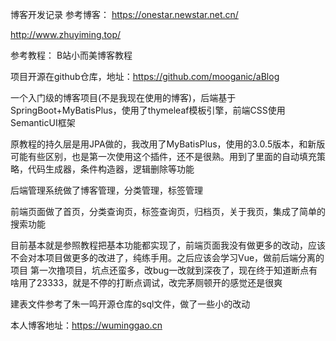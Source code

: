 博客开发记录
参考博客：
https://onestar.newstar.net.cn/

http://www.zhuyiming.top/

参考教程： B站小而美博客教程

项目开源在github仓库，地址：https://github.com/mooganic/aBlog

一个入门级的博客项目(不是我现在使用的博客)，后端基于SpringBoot+MyBatisPlus，使用了thymeleaf模板引擎，前端CSS使用SemanticUI框架

原教程的持久层是用JPA做的，我改用了MyBatisPlus，使用的3.0.5版本，和新版可能有些区别，也是第一次使用这个插件，还不是很熟。用到了里面的自动填充策略，代码生成器，条件构造器，逻辑删除等功能

后端管理系统做了博客管理，分类管理，标签管理

前端页面做了首页，分类查询页，标签查询页，归档页，关于我页，集成了简单的搜索功能

目前基本就是参照教程把基本功能都实现了，前端页面我没有做更多的改动，应该不会对本项目做更多的改进了，纯练手用。之后应该会学习Vue，做前后端分离的项目
第一次撸项目，坑点还蛮多，改bug一改就到深夜了，现在终于知道断点有啥用了23333，就是不停的打断点调试，改完茅厕顿开的感觉还是很爽

建表文件参考了朱一鸣开源仓库的sql文件，做了一些小的改动

本人博客地址：https://wuminggao.cn
